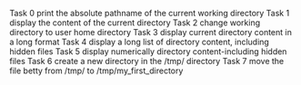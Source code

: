 Task 0 print the absolute pathname of the current working directory
Task 1 display the content of the current directory
Task 2 change working directory to user home directory
Task 3 display current directory content in a long format
Task 4 display a long list of directory content, including hidden files
Task 5 display numerically directory content-including hidden files
Task 6 create a new directory in the /tmp/ directory
Task 7 move the file betty from /tmp/ to /tmp/my_first_directory
